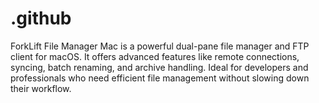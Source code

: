 # .github
ForkLift File Manager Mac is a powerful dual-pane file manager and FTP client for macOS. It offers advanced features like remote connections, syncing, batch renaming, and archive handling. Ideal for developers and professionals who need efficient file management without slowing down their workflow.
